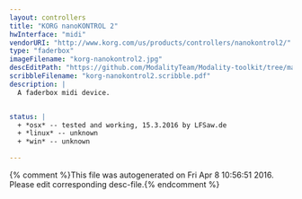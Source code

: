 ```yaml
---
layout: controllers
title: "KORG nanoKONTROL 2"
hwInterface: "midi"
vendorURI: "http://www.korg.com/us/products/controllers/nanokontrol2/"
type: "faderbox"
imageFilename: "korg-nanokontrol2.jpg"
descEditPath: "https://github.com/ModalityTeam/Modality-toolkit/tree/master/Modality/MKtlDescriptions//korg-nanokontrol2.desc.scd"
scribbleFilename: "korg-nanokontrol2.scribble.pdf"
description: |
  A faderbox midi device.


status: |
  + *osx* -- tested and working, 15.3.2016 by LFSaw.de
  + *linux* -- unknown
  + *win* -- unknown

---
```

{% comment %}This file was autogenerated on Fri Apr  8 10:56:51 2016. Please edit corresponding desc-file.{% endcomment %}
